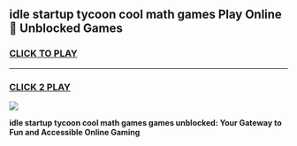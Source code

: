 
## idle startup tycoon cool math games Play Online 👋 Unblocked Games
<h3>
<a href="https://news.freeplayer.one?title=idle_startup_tycoon_cool_math_games&ref=17CMG">CLICK TO PLAY</a></h3>
<hr>

<h3>
<a href="https://news.freeplayer.one?title=idle_startup_tycoon_cool_math_games&ref=17CMG">CLICK 2 PLAY</a>
  
</h3>

<a href="https://news.freeplayer.one?title=idle_startup_tycoon_cool_math_games&ref=17CMG/"><img src="https://clearcache.store/games.png"></a>


**idle startup tycoon cool math games games unblocked: Your Gateway to Fun and Accessible Online Gaming**
